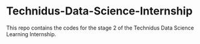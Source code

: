 # Technidus-Data-Science-Internship
This repo contains the codes for the stage 2 of the Technidus Data Science Learning Internship.
